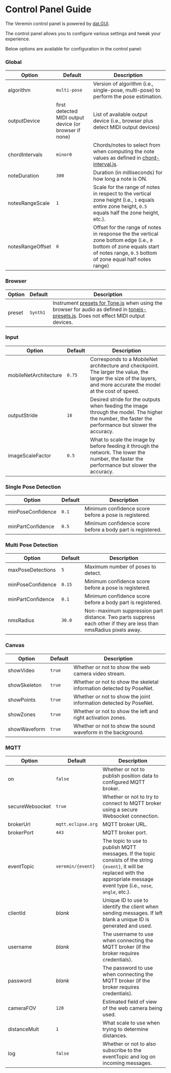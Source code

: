 # Control Panel Guide

The Veremin control panel is powered by [dat.GUI](https://github.com/dataarts/dat.gui).

The control panel allows you to configure various settings and tweak your experience.

Below options are available for configuration in the control panel:

### Global

| Option | Default | Description |
|---|---|---|
| algorithm | `multi-pose` | Version of algorithm (i.e., single-pose, multi-pose) to perform the pose estimation. |
| outputDevice | first detected MIDI output device (or browser if none) | List of available output device (i.e., browser plus detect MIDI output devices) |
| chordIntervals | `minor0` | Chords/notes to select from when computing the note values as defined in [chord-interval.js](https://github.com/vabarbosa/veremin/blob/master/js/chord-intervals.js). |
| noteDuration | `300` | Duration (in milliseconds) for how long a note is ON. |
| notesRangeScale | `1` | Scale for the range of notes in respect to the vertical zone height (i.e., `1` equals entire zone height, `0.5` equals half the zone height, etc.). |
| notesRangeOffset | `0` | Offset for the range of notes in response the the vertical zone bottom edge (i.e., `0` bottom of zone equals start of notes range, `0.5` bottom of zone equal half notes range) |

### Browser

| Option | Default | Description |
|---|---|---|
| preset | `Synth1` | Instrument [presets for Tone.js](https://tonejs.github.io/Presets) when using the browser for audio as defined in [tonejs-presets.js](https://github.com/vabarbosa/veremin/blob/master/js/tonejs-presets.js). Does not effect MIDI output devices. |

### Input

| Option | Default | Description |
|---|---|---|
| mobileNetArchitecture | `0.75` | Corresponds to a MobileNet architecture and checkpoint. The larger the value, the larger the size of the layers, and more accurate the model at the cost of speed. |
| outputStride | `16` | Desired stride for the outputs when feeding the image through the model. The higher the number, the faster the performance but slower the accuracy. |
| imageScaleFactor | `0.5` | What to scale the image by before feeding it through the network. The lower the number, the faster the performance but slower the accuracy. |

### Single Pose Detection

| Option | Default | Description |
|---|---|---|
| minPoseConfidence | `0.1` | Minimum confidence score before a pose is registered. |
| minPartConfidence | `0.5` | Minimum confidence score before a body part is registered. |

### Multi Pose Detection

| Option | Default | Description |
|---|---|---|
| maxPoseDetections | `5` | Maximum number of poses to detect. |
| minPoseConfidence | `0.15` | Minimum confidence score before a pose is registered. |
| minPartConfidence | `0.1` | Minimum confidence score before a body part is registered. |
| nmsRadius | `30.0` | Non-maximum suppression part distance. Two parts suppress each other if they are less than nmsRadius pixels away. |

### Canvas

| Option | Default | Description |
|---|---|---|
| showVideo | `true` | Whether or not to show the web camera video stream. |
| showSkeleton | `true` | Whether or not to show the skeletal information detected by PoseNet. |
| showPoints | `true` | Whether or not to show the joint information detected by PoseNet. |
| showZones | `true` | Whether or not to show the left and right activation zones. |
| showWaveform | `true` | Whether or not to show the sound waveform in the background. |

### MQTT

| Option | Default | Description |
|---|---|---|
| on | `false` | Whether or not to publish position data to configured MQTT broker. |
| secureWebsocket | `true` | Whether or not to try to connect to MQTT broker using a secure Websocket connection. |
| brokerUrl | `mqtt.eclipse.org` | MQTT broker URL. |
| brokerPort | `443` | MQTT broker port. |
| eventTopic | `veremin/{event}` | The topic to use to publish MQTT messages. If the topic consists of the string `{event}`, it will be replaced with the appropriate message event type (i.e., `nose`, `angle`, etc.). |
| clientId | _blank_ | Unique ID to use to identify the client when sending messages. If left blank a unique ID is generated and used. |
| username | _blank_ | The username to use when connecting the MQTT broker (if the broker requires credentials). |
| password | _blank_ | The password to use when connecting the MQTT broker (if the broker requires credentials). |
| cameraFOV | `120` | Estimated field of view of the web camera being used. |
| distanceMult | `1` | What scale to use when trying to determine distances. |
| log | `false` | Whether or not to also subscribe to the eventTopic and log on incoming messages. |
